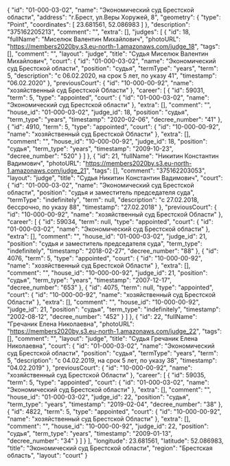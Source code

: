 {
    "id": "01-000-03-02",
    "name": "Экономический суд Брестской области",
    "address": "г.Брест, ул.Веры Хоружей, 8",
    "geometry": {
        "type": "Point",
        "coordinates": [
            23.681561,
            52.086983
        ]
    },
    "description": "375162205213",
    "comment": "",
    "extra": [],
    "judges": [
        {
            "id": 18,
            "fullName": "Миселюк Валентин Михайлович",
            "photoURL": "https://members2020by.s3.eu-north-1.amazonaws.com/judge_18",
            "tags": [],
            "comment": "",
            "layout": "judge",
            "title": "Судья Миселюк Валентин Михайлович",
            "court": {
                "id": "01-000-03-02",
                "name": "Экономический суд Брестской области",
                "position": "судья",
                "termType": "years",
                "term": 5,
                "description": "c 06.02.2020, на срок 5 лет, по указу 41",
                "timestamp": "06.02.2020"
            },
            "previousCourt": {
                "id": "10-000-00-92",
                "name": "хозяйственный суд Брестской Области"
            },
            "career": [
                {
                    "id": 59031,
                    "term": 5,
                    "type": "appointed",
                    "court": {
                        "id": "01-000-03-02",
                        "name": "Экономический суд Брестской области"
                    },
                    "extra": [],
                    "comment": "",
                    "house_id": "01-000-03-02",
                    "judge_id": 18,
                    "position": "судья",
                    "term_type": "years",
                    "timestamp": "2020-02-06",
                    "decree_number": "41"
                },
                {
                    "id": 4910,
                    "term": 5,
                    "type": "appointed",
                    "court": {
                        "id": "10-000-00-92",
                        "name": "хозяйственный суд Брестской Области"
                    },
                    "extra": [],
                    "comment": "",
                    "house_id": "10-000-00-92",
                    "judge_id": 18,
                    "position": "судья",
                    "term_type": "years",
                    "timestamp": "2009-10-23",
                    "decree_number": "520"
                }
            ]
        },
        {
            "id": 21,
            "fullName": "Никитин Константин Вадимович",
            "photoURL": "https://members2020by.s3.eu-north-1.amazonaws.com/judge_21",
            "tags": [],
            "comment": "375162203053",
            "layout": "judge",
            "title": "Судья Никитин Константин Вадимович",
            "court": {
                "id": "01-000-03-02",
                "name": "Экономический суд Брестской области",
                "position": "судья и заместитель председателя суда",
                "termType": "indefinitely",
                "term": null,
                "description": "c 27.02.2018, бессрочно, по указу 88",
                "timestamp": "27.02.2018"
            },
            "previousCourt": {
                "id": "10-000-00-92",
                "name": "хозяйственный суд Брестской Области"
            },
            "career": [
                {
                    "id": 59034,
                    "term": null,
                    "type": "appointed",
                    "court": {
                        "id": "01-000-03-02",
                        "name": "Экономический суд Брестской области"
                    },
                    "extra": [],
                    "comment": "",
                    "house_id": "01-000-03-02",
                    "judge_id": 21,
                    "position": "судья и заместитель председателя суда",
                    "term_type": "indefinitely",
                    "timestamp": "2018-02-27",
                    "decree_number": "88"
                },
                {
                    "id": 4076,
                    "term": 5,
                    "type": "appointed",
                    "court": {
                        "id": "10-000-00-92",
                        "name": "хозяйственный суд Брестской Области"
                    },
                    "extra": [],
                    "comment": "",
                    "house_id": "10-000-00-92",
                    "judge_id": 21,
                    "position": "судья",
                    "term_type": "years",
                    "timestamp": "2007-12-17",
                    "decree_number": "653"
                },
                {
                    "id": 4075,
                    "term": null,
                    "type": "appointed",
                    "court": {
                        "id": "10-000-00-92",
                        "name": "хозяйственный суд Брестской Области"
                    },
                    "extra": [],
                    "comment": "",
                    "house_id": "10-000-00-92",
                    "judge_id": 21,
                    "position": "судья",
                    "term_type": "indefinitely",
                    "timestamp": "2002-08-12",
                    "decree_number": "452"
                }
            ]
        },
        {
            "id": 22,
            "fullName": "Гречаник Елена Николаевна",
            "photoURL": "https://members2020by.s3.eu-north-1.amazonaws.com/judge_22",
            "tags": [],
            "comment": "",
            "layout": "judge",
            "title": "Судья Гречаник Елена Николаевна",
            "court": {
                "id": "01-000-03-02",
                "name": "Экономический суд Брестской области",
                "position": "судья",
                "termType": "years",
                "term": 5,
                "description": "c 04.02.2019, на срок 5 лет, по указу 38",
                "timestamp": "04.02.2019"
            },
            "previousCourt": {
                "id": "10-000-00-92",
                "name": "хозяйственный суд Брестской Области"
            },
            "career": [
                {
                    "id": 59035,
                    "term": 5,
                    "type": "appointed",
                    "court": {
                        "id": "01-000-03-02",
                        "name": "Экономический суд Брестской области"
                    },
                    "extra": [],
                    "comment": "",
                    "house_id": "01-000-03-02",
                    "judge_id": 22,
                    "position": "судья",
                    "term_type": "years",
                    "timestamp": "2019-02-04",
                    "decree_number": "38"
                },
                {
                    "id": 4822,
                    "term": 5,
                    "type": "appointed",
                    "court": {
                        "id": "10-000-00-92",
                        "name": "хозяйственный суд Брестской Области"
                    },
                    "extra": [],
                    "comment": "",
                    "house_id": "10-000-00-92",
                    "judge_id": 22,
                    "position": "судья",
                    "term_type": "years",
                    "timestamp": "2009-01-13",
                    "decree_number": "34"
                }
            ]
        }
    ],
    "longitude": 23.681561,
    "latitude": 52.086983,
    "title": "Экономический суд Брестской области",
    "region": "Брестская область",
    "layout": "court"
}